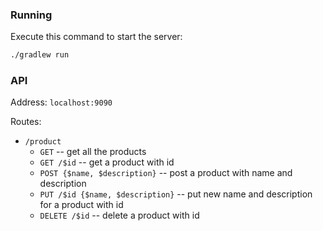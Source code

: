 ### Running

Execute this command to start the server:

```bash
./gradlew run
```

### API

Address: `localhost:9090`

Routes:

- `/product`
  + `GET` -- get all the products
  + `GET /$id` -- get a product with id
  + `POST {$name, $description}` -- post a product with name and description
  + `PUT /$id {$name, $description}` -- put new name and description for a product with id
  + `DELETE /$id` -- delete a product with id
